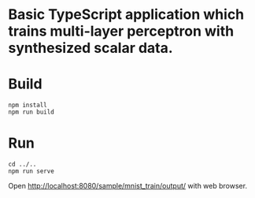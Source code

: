 # Basic TypeScript application which trains multi-layer perceptron with synthesized scalar data.

# Build

```
npm install
npm run build
```

# Run

```
cd ../..
npm run serve
```

Open [http://localhost:8080/sample/mnist_train/output/](http://localhost:8080/sample/mnist_train/output/) with web browser.
